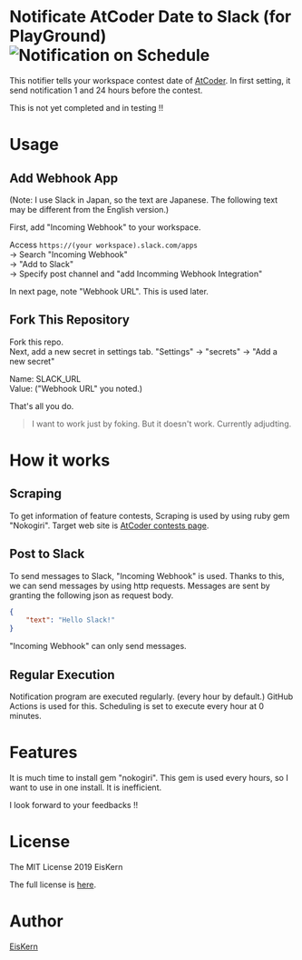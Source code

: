 # Notificate AtCoder Date to Slack (for PlayGround)![Notification on Schedule](https://github.com/nisshii0313/notification-slack-atcoder-date/workflows/Notification%20on%20Schedule/badge.svg)
This notifier tells your workspace contest date of [AtCoder](https://atcoder.jp/).
In first setting, it send notification 1 and 24 hours before the contest.

This is not yet completed and in testing !!

# Usage
## Add Webhook App
(Note: I use Slack in Japan, so the text are Japanese. The following text may be different from the English version.)

First, add "Incoming Webhook" to your workspace.

Access `https://(your workspace).slack.com/apps`  
-> Search "Incoming Webhook"  
-> "Add to Slack"  
-> Specify post channel and "add Incomming Webhook Integration"

In next page, note "Webhook URL". This is used later.

## Fork This Repository
Fork this repo.  
Next, add a new secret in settings tab.
"Settings" -> "secrets" -> "Add a new secret"

Name: SLACK_URL  
Value: ("Webhook URL" you noted.)

That's all you do.

> I want to work just by foking.
> But it doesn't work.
> Currently adjudting.

# How it works
## Scraping
To get information of feature contests, Scraping is used by using ruby gem "Nokogiri".
Target web site is [AtCoder contests page](https://atcoder.jp/contests?lang=ja).

## Post to Slack
To send messages to Slack, "Incoming Webhook" is used.
Thanks to this, we can send messages by using http requests.
Messages are sent by granting the following json as request body.

```json
{
    "text": "Hello Slack!"
}
```

"Incoming Webhook" can only send messages.

## Regular Execution
Notification program are executed regularly. (every hour by default.)
GitHub Actions is used for this.
Scheduling is set to execute every hour at 0 minutes.

# Features
It is much time to install gem "nokogiri".
This gem is used every hours, so I want to use in one install.
It is inefficient.

I look forward to your feedbacks !!

# License

The MIT License 2019 EisKern

The full license is [here](/LICENSE).

# Author
[EisKern](https://eiskern.com/)
